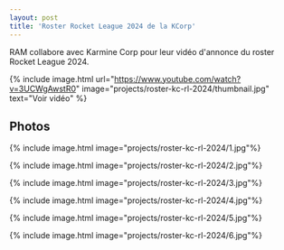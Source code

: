 ```yaml
---
layout: post
title: 'Roster Rocket League 2024 de la KCorp'
---
```

RAM collabore avec Karmine Corp pour leur vidéo d'annonce du roster Rocket League 2024.

{% include image.html url="https://www.youtube.com/watch?v=3UCWgAwstR0" image="projects/roster-kc-rl-2024/thumbnail.jpg" text="Voir vidéo" %}

## Photos

{% include image.html image="projects/roster-kc-rl-2024/1.jpg"%}

{% include image.html image="projects/roster-kc-rl-2024/2.jpg"%}

{% include image.html image="projects/roster-kc-rl-2024/3.jpg"%}

{% include image.html image="projects/roster-kc-rl-2024/4.jpg"%}

{% include image.html image="projects/roster-kc-rl-2024/5.jpg"%}

{% include image.html image="projects/roster-kc-rl-2024/6.jpg"%}